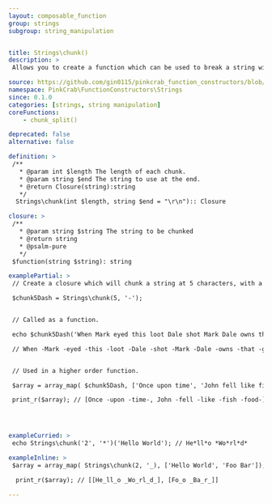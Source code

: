 ```yaml
---
layout: composable_function
group: strings
subgroup: string_manipulation


title: Strings\chunk()
description: >
 Allows you to create a function which can be used to break a string with a defined separator, at a numbered interval. These can either be used as part of a Higher Order Function such as array_map() or as part of a compiled/pipe function.

source: https://github.com/gin0115/pinkcrab_function_constructors/blob/master/src/strings.php#L363
namespace: PinkCrab\FunctionConstructors\Strings
since: 0.1.0
categories: [strings, string manipulation]
coreFunctions: 
    - chunk_split()

deprecated: false
alternative: false

definition: >
 /**
   * @param int $length The length of each chunk.
   * @param string $end The string to use at the end.
   * @return Closure(string):string
   */
  Strings\chunk(int $length, string $end = "\r\n"):: Closure

closure: >
 /**
   * @param string $string The string to be chunked
   * @return string
   * @psalm-pure
   */ 
 $function(string $string): string

examplePartial: >
 // Create a closure which will chunk a string at 5 characters, with a - as the end.

 $chunk5Dash = Strings\chunk(5, '-');


 // Called as a function.

 echo $chunk5Dash('When Mark eyed this loot Dale shot Mark Dale owns that gold They dont know that'); 

 // When -Mark -eyed -this -loot -Dale -shot -Mark -Dale -owns -that -gold -They -dont -know -that-


 // Used in a higher order function.

 $array = array_map( $chunk5Dash, ['Once upon time', 'John fell like fish food']);

 print_r($array); // [Once -upon -time-, John -fell -like -fish -food-]




exampleCurried: >
 echo Strings\chunk('2', '*')('Hello World'); // He*ll*o *Wo*rl*d*

exampleInline: >
 $array = array_map( Strings\chunk(2, '_), ['Hello World', 'Foo Bar']);

  print_r($array); // [[He_ll_o _Wo_rl_d_], [Fo_o _Ba_r_]]

---
```




